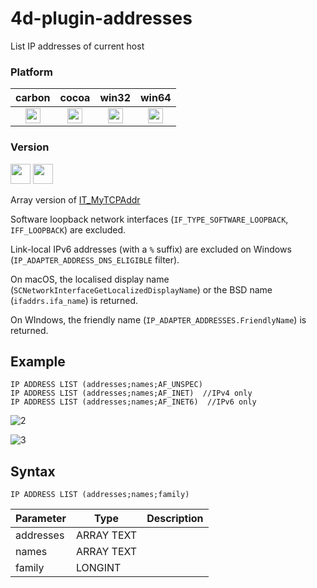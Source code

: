 # 4d-plugin-addresses
List IP addresses of current host

### Platform

| carbon | cocoa | win32 | win64 |
|:------:|:-----:|:---------:|:---------:|
|<img src="https://cloud.githubusercontent.com/assets/1725068/22371562/1b091f0a-e4db-11e6-8458-8653954a7cce.png" width="24" height="24" />|<img src="https://cloud.githubusercontent.com/assets/1725068/22371562/1b091f0a-e4db-11e6-8458-8653954a7cce.png" width="24" height="24" />|<img src="https://cloud.githubusercontent.com/assets/1725068/22371562/1b091f0a-e4db-11e6-8458-8653954a7cce.png" width="24" height="24" />|<img src="https://cloud.githubusercontent.com/assets/1725068/22371562/1b091f0a-e4db-11e6-8458-8653954a7cce.png" width="24" height="24" />|

### Version

<img src="https://cloud.githubusercontent.com/assets/1725068/18940649/21945000-8645-11e6-86ed-4a0f800e5a73.png" width="32" height="32" /> <img src="https://cloud.githubusercontent.com/assets/1725068/18940648/2192ddba-8645-11e6-864d-6d5692d55717.png" width="32" height="32" />

Array version of [IT_MyTCPAddr](http://doc.4d.com/4Dv15/4D-Internet-Commands/15/IT-MyTCPAddr.301-2397945.en.html)

Software loopback network interfaces (``IF_TYPE_SOFTWARE_LOOPBACK``, ``IFF_LOOPBACK``) are excluded. 

Link-local IPv6 addresses (with a ``%`` suffix) are excluded on Windows (``IP_ADAPTER_ADDRESS_DNS_ELIGIBLE`` filter).

On macOS, the localised display name (``SCNetworkInterfaceGetLocalizedDisplayName``) or the BSD name (``ifaddrs.ifa_name``) is returned.

On WIndows, the friendly name (``IP_ADAPTER_ADDRESSES.FriendlyName``) is returned.

## Example 

```
IP ADDRESS LIST (addresses;names;AF_UNSPEC)
IP ADDRESS LIST (addresses;names;AF_INET)  //IPv4 only
IP ADDRESS LIST (addresses;names;AF_INET6)  //IPv6 only
```

![2](https://cloud.githubusercontent.com/assets/1725068/26295099/1ba062d4-3f03-11e7-9514-fb0eea1f7588.png)

![3](https://cloud.githubusercontent.com/assets/1725068/26295191/ae4baf26-3f03-11e7-93fe-08ca41e0e2c9.png)

## Syntax

```
IP ADDRESS LIST (addresses;names;family)
```

Parameter|Type|Description
------------|------------|----
addresses|ARRAY TEXT|
names|ARRAY TEXT|
family|LONGINT|
